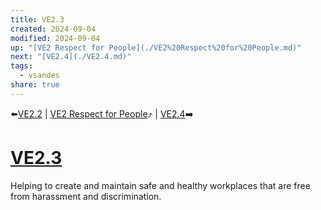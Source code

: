```yaml
---
title: VE2.3
created: 2024-09-04
modified: 2024-09-04
up: "[VE2 Respect for People](./VE2%20Respect%20for%20People.md)"
next: "[VE2.4](./VE2.4.md)"
tags:
  - vsandes
share: true
---
```

⬅️[VE2.2](./VE2.2.md) | [VE2 Respect for People](./VE2%20Respect%20for%20People.md)⤴️ | [VE2.4](./VE2.4.md)➡️
# [VE2.3](VE2.3.md)
Helping to create and maintain safe and healthy workplaces that are free from harassment and discrimination.
